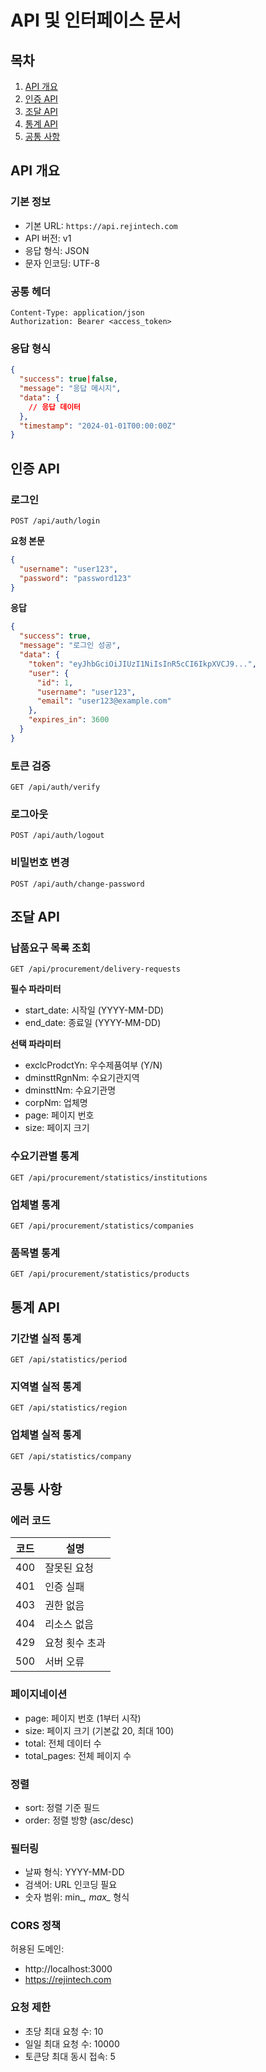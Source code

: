 # API 및 인터페이스 문서

## 목차
1. [API 개요](#api-개요)
2. [인증 API](#인증-api)
3. [조달 API](#조달-api)
4. [통계 API](#통계-api)
5. [공통 사항](#공통-사항)

## API 개요

### 기본 정보
- 기본 URL: `https://api.rejintech.com`
- API 버전: v1
- 응답 형식: JSON
- 문자 인코딩: UTF-8

### 공통 헤더
```http
Content-Type: application/json
Authorization: Bearer <access_token>
```

### 응답 형식
```json
{
  "success": true|false,
  "message": "응답 메시지",
  "data": {
    // 응답 데이터
  },
  "timestamp": "2024-01-01T00:00:00Z"
}
```

## 인증 API

### 로그인
```http
POST /api/auth/login
```

**요청 본문**
```json
{
  "username": "user123",
  "password": "password123"
}
```

**응답**
```json
{
  "success": true,
  "message": "로그인 성공",
  "data": {
    "token": "eyJhbGciOiJIUzI1NiIsInR5cCI6IkpXVCJ9...",
    "user": {
      "id": 1,
      "username": "user123",
      "email": "user123@example.com"
    },
    "expires_in": 3600
  }
}
```

### 토큰 검증
```http
GET /api/auth/verify
```

### 로그아웃
```http
POST /api/auth/logout
```

### 비밀번호 변경
```http
POST /api/auth/change-password
```

## 조달 API

### 납품요구 목록 조회
```http
GET /api/procurement/delivery-requests
```

**필수 파라미터**
- start_date: 시작일 (YYYY-MM-DD)
- end_date: 종료일 (YYYY-MM-DD)

**선택 파라미터**
- exclcProdctYn: 우수제품여부 (Y/N)
- dminsttRgnNm: 수요기관지역
- dminsttNm: 수요기관명
- corpNm: 업체명
- page: 페이지 번호
- size: 페이지 크기

### 수요기관별 통계
```http
GET /api/procurement/statistics/institutions
```

### 업체별 통계
```http
GET /api/procurement/statistics/companies
```

### 품목별 통계
```http
GET /api/procurement/statistics/products
```

## 통계 API

### 기간별 실적 통계
```http
GET /api/statistics/period
```

### 지역별 실적 통계
```http
GET /api/statistics/region
```

### 업체별 실적 통계
```http
GET /api/statistics/company
```

## 공통 사항

### 에러 코드
| 코드 | 설명 |
|------|------|
| 400 | 잘못된 요청 |
| 401 | 인증 실패 |
| 403 | 권한 없음 |
| 404 | 리소스 없음 |
| 429 | 요청 횟수 초과 |
| 500 | 서버 오류 |

### 페이지네이션
- page: 페이지 번호 (1부터 시작)
- size: 페이지 크기 (기본값 20, 최대 100)
- total: 전체 데이터 수
- total_pages: 전체 페이지 수

### 정렬
- sort: 정렬 기준 필드
- order: 정렬 방향 (asc/desc)

### 필터링
- 날짜 형식: YYYY-MM-DD
- 검색어: URL 인코딩 필요
- 숫자 범위: min_*, max_* 형식

### CORS 정책
허용된 도메인:
- http://localhost:3000
- https://rejintech.com

### 요청 제한
- 초당 최대 요청 수: 10
- 일일 최대 요청 수: 10000
- 토큰당 최대 동시 접속: 5 